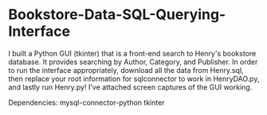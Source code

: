 # Bookstore-Data-SQL-Querying-Interface

I built a Python GUI (tkinter) that is a front-end search to Henry's bookstore database. It provides searching by Author, Category, and Publisher. In order to run the interface appropriately, download all the data from Henry.sql, then replace your root information for sqlconnector to work in HenryDAO.py, and lastly run Henry.py! I've attached screen captures of the GUI working. 

Dependencies: 
mysql-connector-python
tkinter
